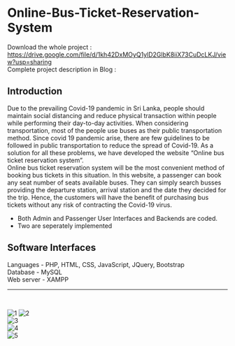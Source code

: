 # Online-Bus-Ticket-Reservation-System

Download the whole project : https://drive.google.com/file/d/1kh42DxMOyQ1ylD2GlbK8iiX73CuDcLKJ/view?usp=sharing <br>
Complete project description in Blog : 

## Introduction
Due to the prevailing Covid-19 pandemic in Sri Lanka, people should maintain social distancing and reduce physical transaction within people while performing their day-to-day activities. When considering transportation, most of the people use buses as their public transportation method. Since covid 19 pandemic arise, there are few guidelines to be followed in public transportation to reduce the spread of Covid-19. As a solution for all these problems, we have developed the website “Online bus ticket reservation system”. <br>
Online bus ticket reservation system will be the most convenient method of booking bus tickets in this situation. In this website, a passenger can book any seat number of seats available buses. They can simply search busses providing the departure station, arrival station and the date they decided for the trip.  Hence, the customers will have the benefit of purchasing bus tickets without any risk of contracting the Covid-19 virus. <br>
* Both Admin and Passenger User Interfaces and Backends are coded.
* Two are seperately implemented

## Software Interfaces
Languages - PHP, HTML, CSS, JavaScript, JQuery, Bootstrap <br>
Database - MySQL <br>
Web server - XAMPP <br>

---
<br>

![1](https://user-images.githubusercontent.com/87204411/142487860-5511ec11-9734-48e5-8d9f-16e4488a84ed.png) 
![2](https://user-images.githubusercontent.com/87204411/142487868-86e92421-f419-49ba-bc67-4a7beb4f0f13.png) <br>
![3](https://user-images.githubusercontent.com/87204411/142487874-264410fc-e297-41cf-a17e-a4a98d73589e.png) <br>
![4](https://user-images.githubusercontent.com/87204411/142487879-77008837-1edf-4b43-ad9b-8d8437a72546.png) <br>
![5](https://user-images.githubusercontent.com/87204411/142487887-9b3eba70-003c-4084-b441-79fbf92a20d3.png) <br>
